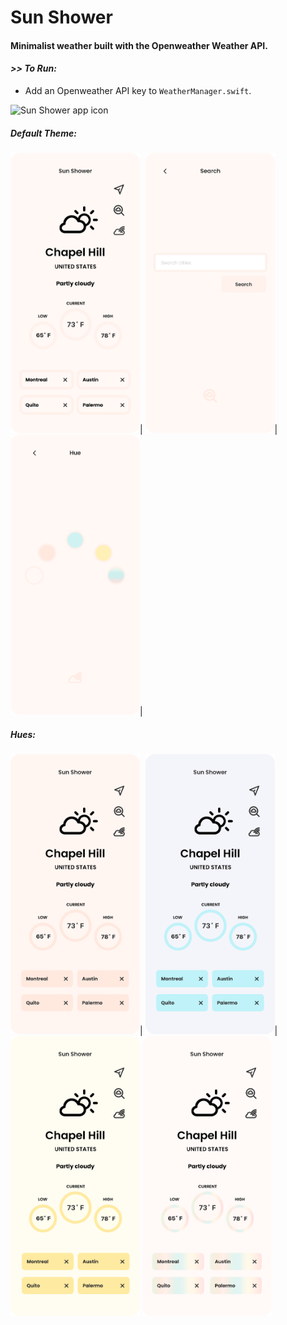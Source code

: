 #  Sun Shower

#### Minimalist weather built with the Openweather Weather API.
#### *>> To Run:* 
- Add an Openweather API key to `WeatherManager.swift`.

<img src="Sun Shower/Assets.xcassets/Screenshots/00.imageset/00.png" alt="Sun Shower app icon" width="150" height="150"/>

##### Default Theme:
<img src="Sun Shower/Assets.xcassets/Screenshots/02.imageset/02.png" alt="weather main screen" width="207" height="448"/>|
<img src="Sun Shower/Assets.xcassets/Screenshots/03.imageset/03.png" alt="search" width="207" height="448"/>|
<img src="Sun Shower/Assets.xcassets/Screenshots/04.imageset/04.png" alt="hues (themes)" width="207" height="448"/>|

##### Hues:
<img src="Sun Shower/Assets.xcassets/Screenshots/05.imageset/05.png" alt="pink hue" width="207" height="448"/>|
<img src="Sun Shower/Assets.xcassets/Screenshots/06.imageset/06.png" alt="blue hue" width="207" height="448"/>|
<img src="Sun Shower/Assets.xcassets/Screenshots/07.imageset/07.png" alt="yellow hue" width="207" height="448"/>
<img src="Sun Shower/Assets.xcassets/Screenshots/08.imageset/08.png" alt="yellow hue" width="207" height="448"/>
